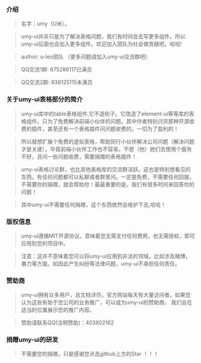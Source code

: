 ### 介绍

> 名字：umy（U米）。

> umy-ui并非只是为了解决表格问题，我们有时间会去写更多组件，所以umy-ui后面也会加入更多组件。欢迎加入团队为社会做贡献吧，哈哈!

> author: u-leo团队 （更多问题请加入umy-ui交流群吧）

> QQ交流1群: 675286117已满员

> QQ交流2群: 939125115未满员


### 关于umy-ui表格部分的简介

> umy-ui库中的table表格组件,它不造轮子。它改造了element-ui等等库的表格组件。只为了免费解决前端小伙伴的问题。其中作者特别讨厌那种开源收费的插件，甚至还有一个表格插件问问题收费的。一切为了盈利的！

> 所以就想扩展个免费的虚拟表格，帮助同行小伙伴解决公司问题（解决问题才是关键），毕竟前端小伙伴工作也不容易，不想（他）她们去使用个服务不好，且问一些问题收费，需要捐赠的表格插件！

> umy-ui表格讨论群，也比其他表格库的交流群活跃。这也是特别想看见的东西。有任何问题都可以私聊或者群里问。一定是免费，不需要任何回报，不需要你的捐赠，就会帮助你！最最重要的是，我们有很多时间来回答你的问题！

> 其中umy-ui不需要任何捐赠，这个东西依然会维护下去,哈哈！

### 版权信息

> umy-ui遵循MIT开源协议，意味着您无需支付任何费用，也无需授权，即可应用到您的项目中。

> 注意：这并不意味着您可以将umy-ui应用到非法的领域，比如涉及赌博，暴力等方面。如因此产生纠纷等法律问题，umy-ui不承担任何责任。


### 赞助商

> umy-ui拥有众多用户，且文档详尽，官方网站每天有大量访问者，如果您认为这些有助于您公司的业务推广，可以成为umy-ui的赞助商， 我们会在适当的位置展示您的推广内容。

> 赞助请联系QQ(注明赞助)：403802162


### 捐赠umy-ui的研发

> 不需要您的捐赠，只是感谢您点击github上方的Star ！！！
